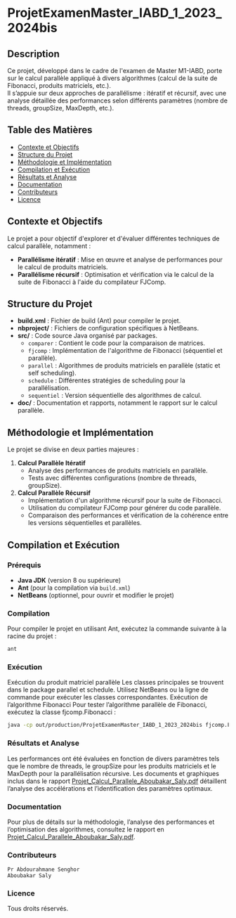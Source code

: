 # ProjetExamenMaster_IABD_1_2023_2024bis

## Description
Ce projet, développé dans le cadre de l'examen de Master M1-IABD, porte sur le calcul parallèle appliqué à divers algorithmes (calcul de la suite de Fibonacci, produits matriciels, etc.).  
Il s’appuie sur deux approches de parallélisme : itératif et récursif, avec une analyse détaillée des performances selon différents paramètres (nombre de threads, groupSize, MaxDepth, etc.).

## Table des Matières
- [Contexte et Objectifs](#contexte-et-objectifs)
- [Structure du Projet](#structure-du-projet)
- [Méthodologie et Implémentation](#méthodologie-et-implémentation)
- [Compilation et Exécution](#compilation-et-exécution)
- [Résultats et Analyse](#résultats-et-analyse)
- [Documentation](#documentation)
- [Contributeurs](#contributeurs)
- [Licence](#licence)

## Contexte et Objectifs
Le projet a pour objectif d'explorer et d'évaluer différentes techniques de calcul parallèle, notamment :
- **Parallélisme itératif** : Mise en œuvre et analyse de performances pour le calcul de produits matriciels.
- **Parallélisme récursif** : Optimisation et vérification via le calcul de la suite de Fibonacci à l'aide du compilateur FJComp.

## Structure du Projet
- **build.xml** : Fichier de build (Ant) pour compiler le projet.
- **nbproject/** : Fichiers de configuration spécifiques à NetBeans.
- **src/** : Code source Java organisé par packages.
  - `comparer` : Contient le code pour la comparaison de matrices.
  - `fjcomp` : Implémentation de l'algorithme de Fibonacci (séquentiel et parallèle).
  - `parallel` : Algorithmes de produits matriciels en parallèle (static et self scheduling).
  - `schedule` : Différentes stratégies de scheduling pour la parallélisation.
  - `sequentiel` : Version séquentielle des algorithmes de calcul.
- **doc/** : Documentation et rapports, notamment le rapport sur le calcul parallèle.

## Méthodologie et Implémentation
Le projet se divise en deux parties majeures :
1. **Calcul Parallèle Itératif**  
   - Analyse des performances de produits matriciels en parallèle.
   - Tests avec différentes configurations (nombre de threads, groupSize).
2. **Calcul Parallèle Récursif**  
   - Implémentation d'un algorithme récursif pour la suite de Fibonacci.
   - Utilisation du compilateur FJComp pour générer du code parallèle.
   - Comparaison des performances et vérification de la cohérence entre les versions séquentielles et parallèles.

## Compilation et Exécution
### Prérequis
- **Java JDK** (version 8 ou supérieure)
- **Ant** (pour la compilation via `build.xml`)
- **NetBeans** (optionnel, pour ouvrir et modifier le projet)

### Compilation
Pour compiler le projet en utilisant Ant, exécutez la commande suivante à la racine du projet :
```bash
ant
```

### Exécution
Exécution du produit matriciel parallèle
Les classes principales se trouvent dans le package parallel et schedule.
Utilisez NetBeans ou la ligne de commande pour exécuter les classes correspondantes.
Exécution de l’algorithme Fibonacci
Pour tester l’algorithme parallèle de Fibonacci, exécutez la classe fjcomp.Fibonacci :

```bash
java -cp out/production/ProjetExamenMaster_IABD_1_2023_2024bis fjcomp.Fibonacci
```
### Résultats et Analyse

Les performances ont été évaluées en fonction de divers paramètres tels que le nombre de threads, le groupSize pour les produits matriciels et le MaxDepth pour la parallélisation récursive.
Les documents et graphiques inclus dans le rapport [Projet_Calcul_Parallele_Aboubakar_Saly.pdf](doc/Projet_Calcul_Parallele_Aboubakar_Saly.pdf) détaillent l’analyse des accélérations et l’identification des paramètres optimaux.
### Documentation

Pour plus de détails sur la méthodologie, l’analyse des performances et l’optimisation des algorithmes, consultez le rapport en [Projet_Calcul_Parallele_Aboubakar_Saly.pdf](doc/Projet_Calcul_Parallele_Aboubakar_Saly.pdf).
### Contributeurs
	Pr Abdourahmane Senghor
    Aboubakar Saly

### Licence

Tous droits réservés.
